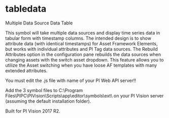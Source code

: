 # tabledata
Multiple Data Source Data Table

This symbol will take multiple data sources and display time series data in tabular form with timestamp columns.  The intended design is to show attribute data (with identical timestamps) for Asset Framework Elements, but works with individual attributes and PI Tag data sources.  The Rebuild Attributes option in the configuration pane rebuilds the data sources when changing assets with the switch asset dropdown.  This feature allows you to utilize the Asset switching when you have loose AF templates with many extended attributes.

You must edit the .js file with name of your PI Web API server!!

Add the 3 symbol files to C:\Program Files\PIPC\PIVision\Scripts\app\editor\symbols\ext\ on your PI Vision server (assuming the default installation folder).

Built for PI Vision 2017 R2.
